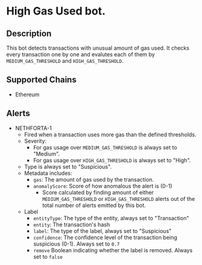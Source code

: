 # High Gas Used bot.

## Description

This bot detects transactions with unusual amount of gas used. It checks every transaction one by one and evalutes each of them by `MEDIUM_GAS_THRESHOLD` and `HIGH_GAS_THRESHOLD`.

## Supported Chains

- Ethereum

## Alerts

- NETHFORTA-1
  - Fired when a transaction uses more gas than the defined thresholds.
  - Severity:
    - For gas usage over `MEDIUM_GAS_THRESHOLD` is always set to "Medium".
    - For gas usage over `HIGH_GAS_THRESHOLD` is always set to "High".
  - Type is always set to "Suspicious".
  - Metadata includes:
    - `gas`: The amount of gas used by the transaction.
    - `anomalyScore`: Score of how anomalous the alert is (0-1)
      - Score calculated by finding amount of either `MEDIUM_GAS_THRESHOLD` or `HIGH_GAS_THRESHOLD` alerts out of the total number of alerts emitted by this bot.
  - Label
    - `entityType`: The type of the entity, always set to "Transaction"
    - `entity`: The transaction's hash
    - `label`: The type of the label, always set to "Suspicious"
    - `confidence`: The confidence level of the transaction being suspicious (0-1). Always set to `0.7`
    - `remove` Boolean indicating whether the label is removed. Always set to `false`
